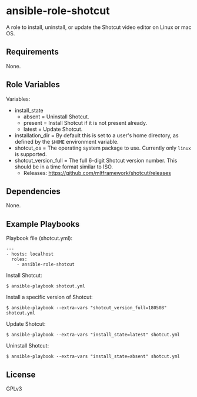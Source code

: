 # ansible-role-shotcut

A role to install, uninstall, or update the Shotcut video editor on Linux or mac OS.


## Requirements

None.


## Role Variables

Variables:

* install_state
    * absent = Uninstall Shotcut.
    * present = Install Shotcut if it is not present already.
    * latest = Update Shotcut.
* installation_dir = By default this is set to a user's home directory, as defined by the `$HOME` environment variable.
* shotcut_os = The operating system package to use. Currently only `linux` is supported.
* shotcut_version_full = The full 6-digit Shotcut version number. This should be in a time format similar to ISO.
    * Releases: https://github.com/mltframework/shotcut/releases


## Dependencies

None.


## Example Playbooks

Playbook file (shotcut.yml):

```
---
- hosts: localhost
  roles:
    - ansible-role-shotcut
```

Install Shotcut:

```
$ ansible-playbook shotcut.yml
```

Install a specific version of Shotcut:

```
$ ansible-playbook --extra-vars "shotcut_version_full=180508" shotcut.yml
```

Update Shotcut:

```
$ ansible-playbook --extra-vars "install_state=latest" shotcut.yml
```

Uninstall Shotcut:

```
$ ansible-playbook --extra-vars "install_state=absent" shotcut.yml
```

## License

GPLv3
